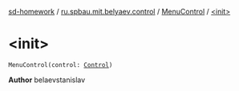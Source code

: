 [sd-homework](../../index.md) / [ru.spbau.mit.belyaev.control](../index.md) / [MenuControl](index.md) / [&lt;init&gt;](.)

# &lt;init&gt;

`MenuControl(control: `[`Control`](../-control/index.md)`)`

**Author**
belaevstanislav

